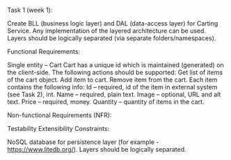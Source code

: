 Task 1 (week 1):

Create BLL (business logic layer) and DAL (data-access layer) for Carting Service. Any implementation of the layered architecture can be used. Layers should be logically separated (via separate folders/namespaces).

Functional Requirements:

Single entity – Cart
Cart has a unique id which is maintained (generated) on the client-side.
The following actions should be supported:
Get list of items of the cart object.
Add item to cart.
Remove item from the cart.
Each item contains the following info:
Id – required, id of the item in external system (see Task 2), int.
Name – required, plain text.
Image – optional, URL and alt text.
Price – required, money.
Quantity – quantity of items in the cart.

Non-functional Requirements (NFR):

Testability
Extensibility
Constraints:

NoSQL database for persistence layer (for example - <https://www.litedb.org/>).
Layers should be logically separated.
